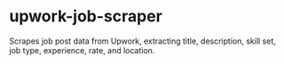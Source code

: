 # upwork-job-scraper
Scrapes job post data from Upwork, extracting title, description, skill set, job type, experience, rate, and location.
